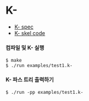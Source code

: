 # K-

* [K- spec](http://ropas.snu.ac.kr/~ta/4190.310/22/document/K_doc/k-.pdf)
* [K- skel code](http://ropas.snu.ac.kr/~ta/4190.310/22/document/K_skel.zip)

#### 컴파일 및 K- 실행

```shell
$ make
$ ./run examples/test1.k-
```

#### K- 파스 트리 출력하기

```shell
$ ./run -pp examples/test1.k-
````